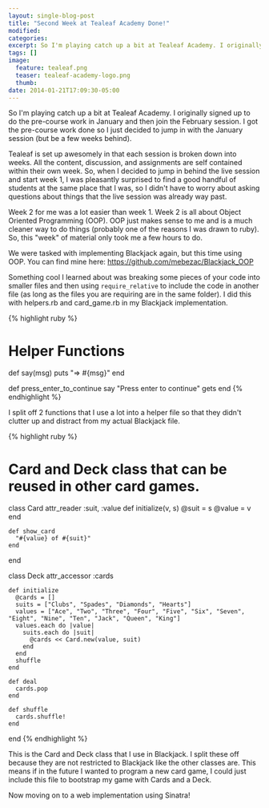 ```yaml
---
layout: single-blog-post
title: "Second Week at Tealeaf Academy Done!"
modified:
categories:
excerpt: So I'm playing catch up a bit at Tealeaf Academy. I originally signed up to do the pre-course work in January and then join the February session. I got the pre-course work done so I just decided to jump in with the January session (but be a few weeks behind).
tags: []
image:
  feature: tealeaf.png
  teaser: tealeaf-academy-logo.png
  thumb:
date: 2014-01-21T17:09:30-05:00
---
```


So I'm playing catch up a bit at Tealeaf Academy. I originally signed up to do the pre-course work in January and then join the February session. I got the pre-course work done so I just decided to jump in with the January session (but be a few weeks behind).

Tealeaf is set up awesomely in that each session is broken down into weeks. All the content, discussion, and assignments are self contained within their own week. So, when I decided to jump in behind the live session and start week 1, I was pleasantly surprised to  find a good handful of students at the same place that I was, so I didn't have to worry about asking questions about things that the live session was already way past.

Week 2 for me was a lot easier than week 1. Week 2 is all about Object Oriented Programming (OOP). OOP just makes sense to me and is a much cleaner way to do things (probably one of the reasons I was drawn to ruby). So, this "week" of material only took me a few hours to do.

We were tasked with implementing Blackjack again, but this time using OOP. You can find mine here: https://github.com/mebezac/Blackjack_OOP

Something cool I learned about was breaking some pieces of your code into smaller files and then using <code class='highlight'>require_relative</code> to include the code in another file (as long as the files you are requiring are in the same folder). I did this with helpers.rb and card_game.rb in my Blackjack implementation.

{% highlight ruby %}
  # Helper Functions

  def say(msg)
    puts "=> #{msg}"
  end

  def press_enter_to_continue
    say "Press enter to continue"
    gets
  end
{% endhighlight %}

I split off 2 functions that I use a lot into a helper file so that they didn't clutter up and distract from my actual Blackjack file.

{% highlight ruby %}
  # Card and Deck class that can be reused in other card games.

  class Card
    attr_reader :suit, :value
    def initialize(v, s)
      @suit = s
      @value = v
    end

    def show_card
      "#{value} of #{suit}"
    end
  end

  class Deck
    attr_accessor :cards

    def initialize
      @cards = []
      suits = ["Clubs", "Spades", "Diamonds", "Hearts"]
      values = ["Ace", "Two", "Three", "Four", "Five", "Six", "Seven", "Eight", "Nine", "Ten", "Jack", "Queen", "King"]
      values.each do |value|
        suits.each do |suit|
          @cards << Card.new(value, suit)
        end
      end
      shuffle
    end

    def deal
      cards.pop
    end

    def shuffle
      cards.shuffle!
    end
  end
{% endhighlight %}

This is the Card and Deck class that I use in Blackjack. I split these off because they are not restricted to Blackjack like the other classes are. This means if in the future I wanted to program a new card game, I could just include this file to bootstrap my game with Cards and a Deck.

Now moving on to a web implementation using Sinatra!
